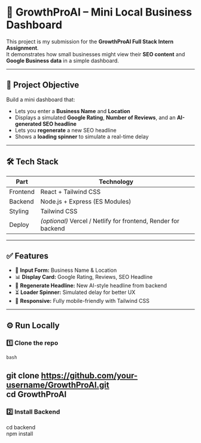 # 🚀 GrowthProAI – Mini Local Business Dashboard

This project is my submission for the **GrowthProAI Full Stack Intern Assignment**.  
It demonstrates how small businesses might view their **SEO content** and **Google Business data** in a simple dashboard.

---

## 📌 **Project Objective**

Build a mini dashboard that:
- Lets you enter a **Business Name** and **Location**
- Displays a simulated **Google Rating**, **Number of Reviews**, and an **AI-generated SEO headline**
- Lets you **regenerate** a new SEO headline
- Shows a **loading spinner** to simulate a real-time delay

---

## 🛠️ **Tech Stack**

| Part      | Technology                 |
|-----------|----------------------------|
| Frontend  | React + Tailwind CSS       |
| Backend   | Node.js + Express (ES Modules) |
| Styling   | Tailwind CSS               |
| Deploy    | _(optional)_ Vercel / Netlify for frontend, Render for backend |

---

## ✅ **Features**

- 📄 **Input Form:** Business Name & Location
- 📊 **Display Card:** Google Rating, Reviews, SEO Headline
- 🔁 **Regenerate Headline:** New AI-style headline from backend
- ⏳ **Loader Spinner:** Simulated delay for better UX
- 📱 **Responsive:** Fully mobile-friendly with Tailwind CSS

---

## ⚙️ **Run Locally**

### 1️⃣ Clone the repo

```bash ```

git clone https://github.com/your-username/GrowthProAI.git <br>
cd GrowthProAI 
---

### 2️⃣ Install Backend
cd backend <br>
npm install


